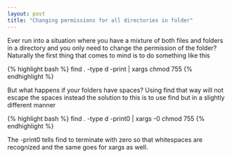 ```yaml
---
layout: post
title: "Changing permissions for all directories in folder"
---
```


Ever run into a situation where you have a mixture of both files and folders in a directory and you only need to change the permission of the folder? Naturally the first thing that comes to mind is to do something like this

{% highlight bash %}
    find . -type d -print | xargs chmod 755
{% endhighlight %}

But what happens if your folders have spaces? Using find that way will not escape the spaces instead the solution to this is to use find but in a slightly different manner

{% highlight bash %}
    find . -type d -print0 | xargs -0 chmod 755
{% endhighlight %}

The -print0 tells find to terminate with zero so that whitespaces are recognized and the same goes for xargs as well.
